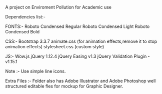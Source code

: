 A project on Enviroment Pollution for Academic use  

Dependencies list:-

FONTS:-
Roboto Condensed Regular
Roboto Condensed Light
Roboto Condensed Bold

CSS:-
Bootstrap 3.3.7
animate.css (for animation effects,remove it to stop animation effects)
stylesheet.css (custom style)

JS:-
Wow.js
jQuery 1.12.4
jQuery Easing v1.3
jQuery Validation Plugin - v1.15.1

Note :- Use simple line icons.

Extra Files :-
Folder also has Adobe Illustrator and Adobe Photoshop well structured editable fles for mockup for Graphic Designer.